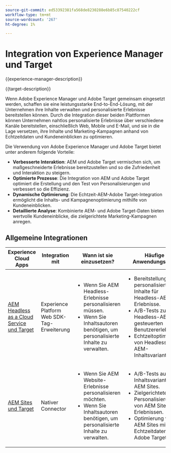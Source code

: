 ```yaml
---
source-git-commit: ed53392381fa568de8230288e6b85c87540222cf
workflow-type: tm+mt
source-wordcount: '267'
ht-degree: 1%

---
```



# Integration von Experience Manager und Target

{{experience-manager-description}}

{{target-description}}

Wenn Adobe Experience Manager und Adobe Target gemeinsam eingesetzt werden, schaffen sie eine leistungsstarke End-to-End-Lösung, mit der Unternehmen ihre Inhalte verwalten und personalisierte Erlebnisse bereitstellen können. Durch die Integration dieser beiden Plattformen können Unternehmen nahtlos personalisierte Erlebnisse über verschiedene Kanäle bereitstellen, einschließlich Web, Mobile und E-Mail, und sie in die Lage versetzen, ihre Inhalte und Marketing-Kampagnen anhand von Echtzeitdaten und Kundeneinblicken zu optimieren.

Die Verwendung von Adobe Experience Manager und Adobe Target bietet unter anderem folgende Vorteile:

+ **Verbesserte Interaktion**: AEM und Adobe Target vermischen sich, um maßgeschneiderte Erlebnisse bereitzustellen und so die Zufriedenheit und Interaktion zu steigern.
+ **Optimierte Prozesse**: Die Integration von AEM und Adobe Target optimiert die Erstellung und den Test von Personalisierungen und verbessert so die Effizienz.
+ **Dynamische Optimierung**: Die Echtzeit-AEM-Adobe Target-Integration ermöglicht die Inhalts- und Kampagnenoptimierung mithilfe von Kundeneinblicken.
+ **Detaillierte Analyse**: Kombinierte AEM- und Adobe Target-Daten bieten wertvolle Kundeneinblicke, die zielgerichtete Marketing-Kampagnen anregen.

## Allgemeine Integrationen

<table>
    <thead>
        <tr>
            <th>Experience Cloud Apps</th>
            <th>Integration mit</th>
            <th>Wann ist sie einzusetzen?</th>
            <th>Häufige Anwendungsfälle</th>
        </tr>
    </thead>
    <tbody>
        <tr>
            <td><a href="https://experienceleague.adobe.com/docs/experience-manager-learn/cloud-service/integrations/target.html" target="_blank" rel="noreferrer">AEM Headless as a Cloud Service und Target</a></td>
            <td>Experience Platform Web SDK-Tag-Erweiterung</td>
            <td>
              <ul>
                <li>Wenn Sie AEM Headless-Erlebnisse personalisieren müssen.</li>
                <li>Wenn Sie Inhaltsautoren benötigen, um personalisierte Inhalte zu verwalten.</li>
              </ul>
            </td>
            <td>
                <ul>
                  <li>Bereitstellung personalisierter Inhalte für Headless-AEM-Erlebnisse.</li>
                  <li>A/B-Tests zu Headless-AEM-gesteuerten Benutzererlebnissen</li>
                  <li>Echtzeitoptimierung von Headless-AEM-Inhaltsvarianten.</li>
                </ul>
            </td>
        </tr>
        <tr>
            <td><a href="https://experienceleague.adobe.com/docs/experience-manager-learn/sites/integrations/target/overview.html" target="_blank" rel="noreferrer">AEM Sites und Target</a></td>
            <td>Nativer Connector</td>
            <td>
                <ul>
                    <li>Wenn Sie AEM Website-Erlebnisse personalisieren möchten.</li>
                    <li>Wenn Sie Inhaltsautoren benötigen, um personalisierte Inhalte zu verwalten.</li>
                </ul>
            </td>
            <td>
              <ul>
                <li>A/B-Tests auf Inhaltsvarianten in AEM Sites.</li>
                <li>Zielgerichtete Personalisierung von AEM Sites-Erlebnissen.</li>
                <li>Optimierung von AEM Sites mit Echtzeitdaten aus Adobe Target.</li>
              </ul>
            </td>
        </tr>
    </tbody>          
</table>
